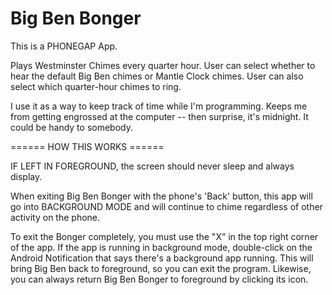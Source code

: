 # Big Ben Bonger

This is a PHONEGAP App.

Plays Westminster Chimes every quarter hour. User can select whether to hear the default
Big Ben chimes or Mantle Clock chimes.  User can also select which quarter-hour chimes
to ring.

I use it as a way to keep track of time while I'm programming.
Keeps me from getting engrossed at the computer -- then surprise, it's midnight.
It could be handy to somebody.

====== HOW THIS WORKS ======

IF LEFT IN FOREGROUND, the screen should never sleep and always display.
 
When exiting Big Ben Bonger with the phone's 'Back' button, this app will go into BACKGROUND MODE
and will continue to chime regardless of other activity on the phone.

To exit the Bonger completely, you must use the "X" in the top right corner of the app.
If the app is running in background mode, double-click on the Android Notification that says
there's a background app running. This will bring Big Ben back to foreground, so you
can exit the program. Likewise, you can always return Big Ben Bonger to foreground by clicking its
icon.

